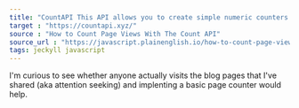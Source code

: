 ```yaml
---
title: "CountAPI This API allows you to create simple numeric counters. IaaS, Integer as a Service."
target : "https://countapi.xyz/"
source : "How to Count Page Views With The Count API"
source_url : "https://javascript.plainenglish.io/how-to-count-page-views-with-the-count-api-afc9369c1f8f"
tags: jeckyll javascript 
---
```


I'm curious to see whether anyone actually visits the blog pages that I've shared (aka attention seeking) and implenting a basic page counter would help.